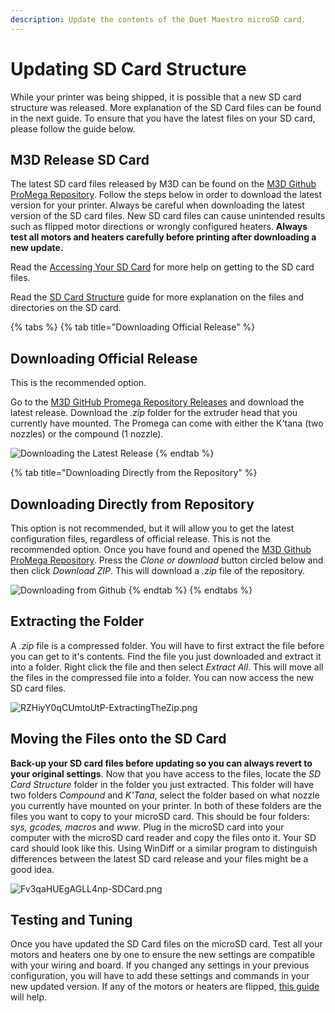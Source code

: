 ```yaml
---
description: Update the contents of the Duet Maestro microSD card.
---
```


# Updating SD Card Structure

While your printer was being shipped, it is possible that a new SD card structure was released. More explanation of the SD Card files can be found in the next guide. To ensure that you have the latest files on your SD card, please follow the guide below.

## M3D Release SD Card

The latest SD card files released by M3D can be found on the [M3D Github ProMega Repository](https://github.com/PrintM3D/Promega). Follow the steps below in order to download the latest version for your printer. Always be careful when downloading the latest version of the SD card files. New SD card files can cause unintended results such as flipped motor directions or wrongly configured heaters. **Always test all motors and heaters carefully before printing after downloading a new update.**

Read the [Accessing Your SD Card](https://m3d.gitbook.io/promega-docs/getting-started/accessing-your-sd-card) for more help on getting to the SD card files.

Read the [SD Card Structure](https://m3d.gitbook.io/promega-docs/getting-started/sd-card-structure) guide for more explanation on the files and directories on the SD card.

{% tabs %}
{% tab title="Downloading Official Release" %}
## Downloading Official Release

This is the recommended option.

Go to the [M3D GitHub Promega Repository Releases](https://github.com/PrintM3D/Promega/releases) and download the latest release. Download the _.zip_ folder for the extruder head that you currently have mounted. The Promega can come with either the K'tana \(two nozzles\) or the compound \(1 nozzle\).

![Downloading the Latest Release](../.gitbook/assets/wheretoinstallnewsdstuff.png)
{% endtab %}

{% tab title="Downloading Directly from the Repository" %}
## Downloading Directly from Repository

This option is not recommended, but it will allow you to get the latest configuration files, regardless of official release. This is not the recommended option. Once you have found and opened the [M3D Github ProMega Repository](https://github.com/PrintM3D/Promega). Press the _Clone or download_ button circled below and then click _Download ZIP_. This will download a _.zip_ file of the repository.

![Downloading from Github](../.gitbook/assets/s8aq28iyeh4lw9ww-howtodownloadgithub.png)
{% endtab %}
{% endtabs %}

## Extracting the Folder

A _.zip_ file is a compressed folder. You will have to first extract the file before you can get to it's contents. Find the file you just downloaded and extract it into a folder. Right click the file and then select _Extract All_. This will move all the files in the compressed file into a folder. You can now access the new SD card files.

![RZHiyY0qCUmtoUtP-ExtractingTheZip.png](../.gitbook/assets/rzhiyy0qcumtoutp-extractingthezip.png)

## Moving the Files onto the SD Card

**Back-up your SD card files before updating so you can always revert to your original settings**. Now that you have access to the files, locate the _SD Card Structure_ folder in the folder you just extracted. This folder will have two folders _Compound_ and _K'Tana_, select the folder based on what nozzle you currently have mounted on your printer. In both of these folders are the files you want to copy to your microSD card. This should be four folders: _sys, gcodes, macros_ and _www_. Plug in the microSD card into your computer with the microSD card reader and copy the files onto it. Your SD card should look like this. Using WinDiff or a similar program to distinguish differences between the latest SD card release and your files might be a good idea.

![Fv3qaHUEgAGLL4np-SDCard.png](../.gitbook/assets/fv3qahuegagll4np-sdcard.png)

## Testing and Tuning

Once you have updated the SD Card files on the microSD card. Test all your motors and heaters one by one to ensure the new settings are compatible with your wiring and board. If you changed any settings in your previous configuration, you will have to add these settings and commands in your new updated version. If any of the motors or heaters are flipped, [this guide](../how-to-troubleshoot/common-troubleshooting/help-my-extruders-are-backwards.md) will help.


